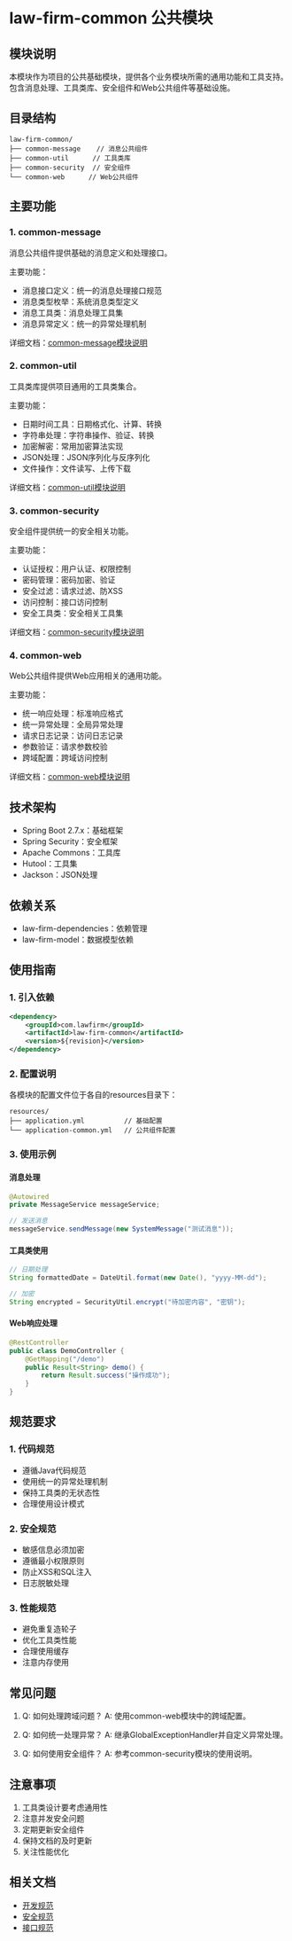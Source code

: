 # law-firm-common 公共模块

## 模块说明
本模块作为项目的公共基础模块，提供各个业务模块所需的通用功能和工具支持。包含消息处理、工具类库、安全组件和Web公共组件等基础设施。

## 目录结构
```
law-firm-common/
├── common-message    // 消息公共组件
├── common-util      // 工具类库
├── common-security  // 安全组件
└── common-web      // Web公共组件
```

## 主要功能

### 1. common-message
消息公共组件提供基础的消息定义和处理接口。

主要功能：
- 消息接口定义：统一的消息处理接口规范
- 消息类型枚举：系统消息类型定义
- 消息工具类：消息处理工具集
- 消息异常定义：统一的异常处理机制

详细文档：[common-message模块说明](common-message/README.md)

### 2. common-util
工具类库提供项目通用的工具类集合。

主要功能：
- 日期时间工具：日期格式化、计算、转换
- 字符串处理：字符串操作、验证、转换
- 加密解密：常用加密算法实现
- JSON处理：JSON序列化与反序列化
- 文件操作：文件读写、上传下载

详细文档：[common-util模块说明](common-util/README.md)

### 3. common-security
安全组件提供统一的安全相关功能。

主要功能：
- 认证授权：用户认证、权限控制
- 密码管理：密码加密、验证
- 安全过滤：请求过滤、防XSS
- 访问控制：接口访问控制
- 安全工具类：安全相关工具集

详细文档：[common-security模块说明](common-security/README.md)

### 4. common-web
Web公共组件提供Web应用相关的通用功能。

主要功能：
- 统一响应处理：标准响应格式
- 统一异常处理：全局异常处理
- 请求日志记录：访问日志记录
- 参数验证：请求参数校验
- 跨域配置：跨域访问控制

详细文档：[common-web模块说明](common-web/README.md)

## 技术架构
- Spring Boot 2.7.x：基础框架
- Spring Security：安全框架
- Apache Commons：工具库
- Hutool：工具集
- Jackson：JSON处理

## 依赖关系
- law-firm-dependencies：依赖管理
- law-firm-model：数据模型依赖

## 使用指南

### 1. 引入依赖
```xml
<dependency>
    <groupId>com.lawfirm</groupId>
    <artifactId>law-firm-common</artifactId>
    <version>${revision}</version>
</dependency>
```

### 2. 配置说明
各模块的配置文件位于各自的resources目录下：
```
resources/
├── application.yml          // 基础配置
└── application-common.yml   // 公共组件配置
```

### 3. 使用示例

#### 消息处理
```java
@Autowired
private MessageService messageService;

// 发送消息
messageService.sendMessage(new SystemMessage("测试消息"));
```

#### 工具类使用
```java
// 日期处理
String formattedDate = DateUtil.format(new Date(), "yyyy-MM-dd");

// 加密
String encrypted = SecurityUtil.encrypt("待加密内容", "密钥");
```

#### Web响应处理
```java
@RestController
public class DemoController {
    @GetMapping("/demo")
    public Result<String> demo() {
        return Result.success("操作成功");
    }
}
```

## 规范要求

### 1. 代码规范
- 遵循Java代码规范
- 使用统一的异常处理机制
- 保持工具类的无状态性
- 合理使用设计模式

### 2. 安全规范
- 敏感信息必须加密
- 遵循最小权限原则
- 防止XSS和SQL注入
- 日志脱敏处理

### 3. 性能规范
- 避免重复造轮子
- 优化工具类性能
- 合理使用缓存
- 注意内存使用

## 常见问题

1. Q: 如何处理跨域问题？
   A: 使用common-web模块中的跨域配置。

2. Q: 如何统一处理异常？
   A: 继承GlobalExceptionHandler并自定义异常处理。

3. Q: 如何使用安全组件？
   A: 参考common-security模块的使用说明。

## 注意事项

1. 工具类设计要考虑通用性
2. 注意并发安全问题
3. 定期更新安全组件
4. 保持文档的及时更新
5. 关注性能优化

## 相关文档

- [开发规范](../../development/coding-standards.md)
- [安全规范](../../development/security-guidelines.md)
- [接口规范](../../development/api-guidelines.md) 